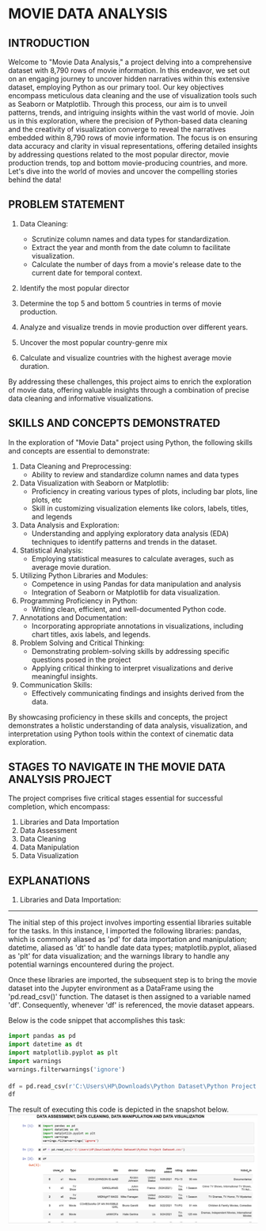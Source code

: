 # MOVIE DATA ANALYSIS

## INTRODUCTION

Welcome to "Movie Data Analysis," a project delving into a comprehensive dataset with 8,790 rows of movie information. In this endeavor, we set out on an engaging journey to uncover hidden narratives within this extensive dataset, employing Python as our primary tool. Our key objectives encompass meticulous data cleaning and the use of visualization tools such as Seaborn or Matplotlib. Through this process, our aim is to unveil patterns, trends, and intriguing insights within the vast world of movie. Join us in this exploration, where the precision of Python-based data cleaning and the creativity of visualization converge to reveal the narratives embedded within 8,790 rows of movie information. The focus is on ensuring data accuracy and clarity in visual representations, offering detailed insights by addressing questions related to the most popular director, movie production trends, top and bottom movie-producing countries, and more. Let's dive into the world of movies and uncover the compelling stories behind the data!

## PROBLEM STATEMENT

1. Data Cleaning:
   - Scrutinize column names and data types for standardization.
   - Extract the year and month from the date column to facilitate visualization.
   - Calculate the number of days from a movie's release date to the current date for temporal context.
     
2. Identify the most popular director
3. Determine the top 5 and bottom 5 countries in terms of movie production.
4. Analyze and visualize trends in movie production over different years.
5. Uncover the most popular country-genre mix
6. Calculate and visualize countries with the highest average movie duration.

By addressing these challenges, this project aims to enrich the exploration of movie data, offering valuable insights through a combination of precise data cleaning and informative visualizations.

## SKILLS AND CONCEPTS DEMONSTRATED
In the exploration of "Movie Data" project using Python, the following skills and concepts are essential to demonstrate:

1. Data Cleaning and Preprocessing:
   - Ability to review and standardize column names and data types
2. Data Visualization with Seaborn or Matplotlib:
   - Proficiency in creating various types of plots, including bar plots, line plots, etc 
   - Skill in customizing visualization elements like colors, labels, titles, and legends
3. Data Analysis and Exploration:
   - Understanding and applying exploratory data analysis (EDA) techniques to identify patterns and trends in the dataset.
4. Statistical Analysis:
   - Employing statistical measures to calculate averages, such as average movie duration.
5. Utilizing Python Libraries and Modules:
   - Competence in using Pandas for data manipulation and analysis
   - Integration of Seaborn or Matplotlib for data visualization.
6. Programming Proficiency in Python:
   - Writing clean, efficient, and well-documented Python code.
7. Annotations and Documentation:
   - Incorporating appropriate annotations in visualizations, including chart titles, axis labels, and legends.
8. Problem Solving and Critical Thinking:
   - Demonstrating problem-solving skills by addressing specific questions posed in the project
   - Applying critical thinking to interpret visualizations and derive meaningful insights.
9. Communication Skills:
   - Effectively communicating findings and insights derived from the data.

By showcasing proficiency in these skills and concepts, the project demonstrates a holistic understanding of data analysis, visualization, and interpretation using Python tools within the context of cinematic data exploration.

## STAGES TO NAVIGATE IN THE MOVIE DATA ANALYSIS PROJECT

The project comprises five critical stages essential for successful completion, which encompass:
1. Libraries and Data Importation
2. Data Assessment
3. Data Cleaning
4. Data Manipulation
5. Data Visualization

EXPLANATIONS
--
1. Libraries and Data Importation:
 ---
 The initial step of this project involves importing essential libraries suitable for the tasks. In this instance, I imported the following libraries: pandas, which is commonly aliased as 'pd' for data importation and manipulation; datetime, aliased as 'dt' to handle date data types; matplotlib.pyplot, aliased as 'plt' for data visualization; and the warnings library to handle any potential warnings encountered during the project.
 
 Once these libraries are imported, the subsequent step is to bring the movie dataset into the Jupyter environment as a DataFrame using the 'pd.read_csv()' function. The dataset is then assigned to a variable named 'df'. Consequently, whenever 'df' is referenced, the movie dataset appears.
 
 Below is the code snippet that accomplishes this task:
 ```python
import pandas as pd
import datetime as dt
import matplotlib.pyplot as plt
import warnings
warnings.filterwarnings('ignore')

df = pd.read_csv(r'C:\Users\HP\Downloads\Python Dataset\Python Project Dataset.csv')
df
```
The result of executing this code is depicted in the snapshot below.
![](Python.png)
   






















